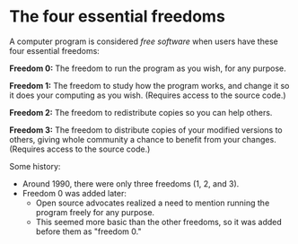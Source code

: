<!-- #region -->
# The four essential freedoms

A computer program is considered *free software* when users have these four essential freedoms:

**Freedom 0:** The freedom to run the program as you wish, for any purpose.

**Freedom 1:** The freedom to study how the program works, and change it so it does your computing as you wish. (Requires access to the source code.)

**Freedom 2:** The freedom to redistribute copies so you can help others.

**Freedom 3:** The freedom to distribute copies of your modified versions to others, giving whole community a chance to benefit from your changes. (Requires access to the source code.)

Some history:

* Around 1990, there were only three freedoms (1, 2, and 3).
* Freedom 0 was added later:
  * Open source advocates realized a need to mention running the program freely for any purpose.
  * This seemed more basic than the other freedoms, so it was added before them as "freedom 0."

<br/>

<!-- #endregion -->
